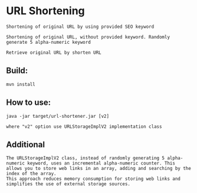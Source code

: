 # URL Shortening

    Shortening of original URL by using provided SEO keyword
    
    Shortening of original URL, without provided keyword. Randomly generate 5 alpha-numeric keyword
    
    Retrieve original URL by shorten URL

## Build:
    mvn install

## How to use:

    java -jar target/url-shortener.jar [v2]
    
    where "v2" option use URLStorageImplV2 implementation class 
    
## Additional

    The URLStorageImplV2 class, instead of randomly generating 5 alpha-numeric keyword, uses an incremental alpha-numeric counter. This allows you to store web links in an array, adding and searching by the index of the array. 
    This approach reduces memory consumption for storing web links and simplifies the use of external storage sources.